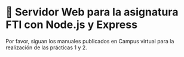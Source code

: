 # 🚀 Servidor Web para la asignatura FTI con Node.js y Express  

Por favor, siguan los manuales publicados en Campus virtual para la realización de las prácticas 1 y 2.